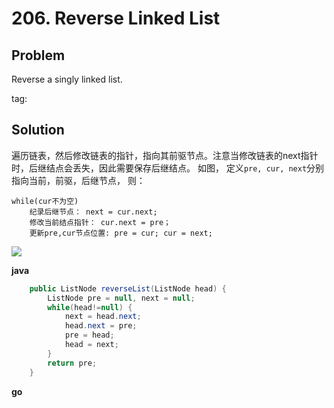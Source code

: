# 206. Reverse Linked List

## Problem
Reverse a singly linked list.

tag:

## Solution
遍历链表，然后修改链表的指针，指向其前驱节点。注意当修改链表的next指针时，后继结点会丢失，因此需要保存后继结点。
如图， 定义```pre, cur, next```分别指向当前，前驱，后继节点， 则：
```
while(cur不为空)
	纪录后继节点： next = cur.next;
	修改当前结点指针： cur.next = pre；
	更新pre,cur节点位置: pre = cur; cur = next;
```
![](http://i.imgur.com/ZjeZeco.jpg)

**java**
```java
    public ListNode reverseList(ListNode head) {
        ListNode pre = null, next = null;
        while(head!=null) {
            next = head.next;
            head.next = pre;
            pre = head;
            head = next;
        }
        return pre;
    }
```

**go**
```go

```